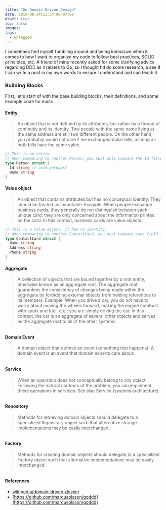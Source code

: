 ```yaml
---
title: "Go Domain Driven Design"
date: 2019-08-24T21:54:06-07:00
draft: true
toc: false
images:
tags: 
  - untagged
---
```


I sometimes find myself fumbling around and being indecisive when it comes to how I want to organize my code to follow best practices, SOLID principles, etc. A friend of mine recently asked for some clarifying advice regarding DDD as it relates to Go, so I thought I'd do some research, a see if I can write a post in my own words to ensure I understand and can teach it.

### Building Blocks

First, let's start of with the base building blocks, their definitions, and some example code for each:

#### Entity

> An object that is not defined by its attributes, but rather by a thread of continuity and its identity. Two people with the same name living at the same address are still two different people. On the other hand, you probably would not care if we exchanged dollar bills, as long as both bills have the same value.

```go
// This is an entity
// When comparing to another Person, you must only compare the Id field
type Person struct {
  Id string // uuid perhaps?
  Name string
}
```

#### Value object

> An object that contains attributes but has no conceptual identity. They should be treated as immutable.
Example: When people exchange business cards, they generally do not distinguish between each unique card; they are only concerned about the information printed on the card. In this context, business cards are value objects.

```go
// This is a value object. It has no identity.
// When comparing to another ContactCard, you must compare each field for equality
type ContactCard struct {
  Name string
  Address string
  Phone string
}
```

#### Aggregate

> A collection of objects that are bound together by a root entity, otherwise known as an aggregate root. The aggregate root guarantees the consistency of changes being made within the aggregate by forbidding external objects from holding references to its members.
Example: When you drive a car, you do not have to worry about moving the wheels forward, making the engine combust with spark and fuel, etc.; you are simply driving the car. In this context, the car is an aggregate of several other objects and serves as the aggregate root to all of the other systems.

```go

```

#### Domain Event

> A domain object that defines an event (something that happens). A domain event is an event that domain experts care about.

```go

```

#### Service

> When an operation does not conceptually belong to any object. Following the natural contours of the problem, you can implement these operations in services. See also Service (systems architecture).

```go

```

#### Repository

> Methods for retrieving domain objects should delegate to a specialized Repository object such that alternative storage implementations may be easily interchanged.

```go

```

#### Factory

> Methods for creating domain objects should delegate to a specialized Factory object such that alternative implementations may be easily interchanged.

```go

```

#### References

* [wikipedia/domain-driven-design](https://en.wikipedia.org/wiki/Domain-driven_design)
* [https://github.com/marcusolsson/goddd](https://github.com/marcusolsson/goddd)
